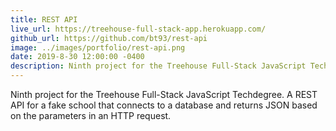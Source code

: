 ```yaml
---
title: REST API
live_url: https://treehouse-full-stack-app.herokuapp.com/
github_url: https://github.com/bt93/rest-api
image: ../images/portfolio/rest-api.png
date: 2019-8-30 12:00:00 -0400
description: Ninth project for the Treehouse Full-Stack JavaScript Techdegree.
---
```

Ninth project for the Treehouse Full-Stack JavaScript Techdegree. A REST API for a fake school that connects to a database and returns JSON based on the parameters in an HTTP request.